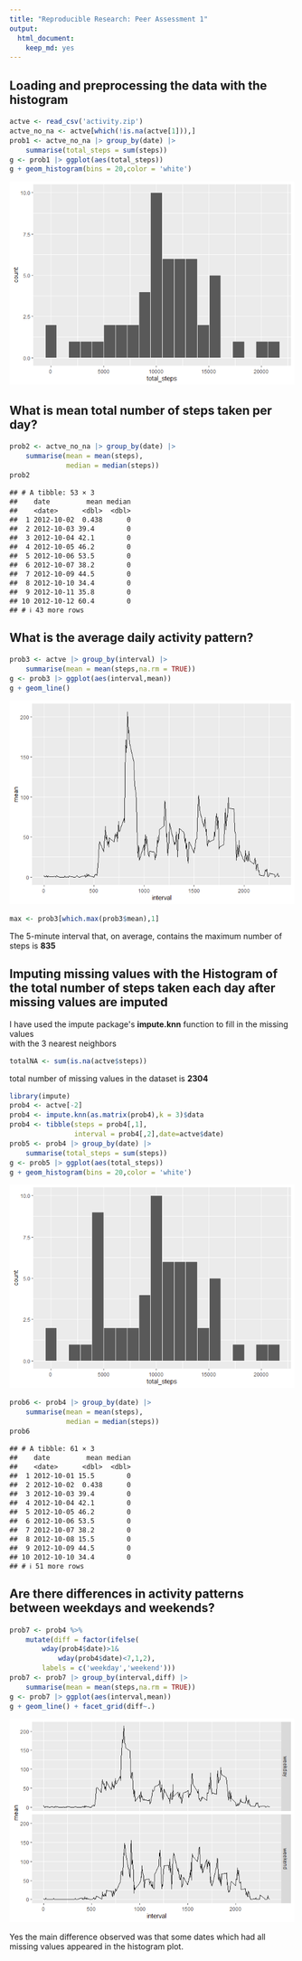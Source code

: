 ```yaml
---
title: "Reproducible Research: Peer Assessment 1"
output: 
  html_document: 
    keep_md: yes
---
```



## Loading and preprocessing the data with the histogram


```r
actve <- read_csv('activity.zip')
actve_no_na <- actve[which(!is.na(actve[1])),]
prob1 <- actve_no_na |> group_by(date) |> 
    summarise(total_steps = sum(steps))
g <- prob1 |> ggplot(aes(total_steps))
g + geom_histogram(bins = 20,color = 'white')
```

![](PA1_template_files/figure-html/unnamed-chunk-1-1.png)<!-- -->

## What is mean total number of steps taken per day?


```r
prob2 <- actve_no_na |> group_by(date) |> 
    summarise(mean = mean(steps),
              median = median(steps))
prob2
```

```
## # A tibble: 53 × 3
##    date         mean median
##    <date>      <dbl>  <dbl>
##  1 2012-10-02  0.438      0
##  2 2012-10-03 39.4        0
##  3 2012-10-04 42.1        0
##  4 2012-10-05 46.2        0
##  5 2012-10-06 53.5        0
##  6 2012-10-07 38.2        0
##  7 2012-10-09 44.5        0
##  8 2012-10-10 34.4        0
##  9 2012-10-11 35.8        0
## 10 2012-10-12 60.4        0
## # ℹ 43 more rows
```

## What is the average daily activity pattern?


```r
prob3 <- actve |> group_by(interval) |> 
    summarise(mean = mean(steps,na.rm = TRUE))
g <- prob3 |> ggplot(aes(interval,mean))
g + geom_line()
```

![](PA1_template_files/figure-html/unnamed-chunk-3-1.png)<!-- -->

```r
max <- prob3[which.max(prob3$mean),1]
```

The 5-minute interval that, on average, contains the maximum number of steps is
**835**

## Imputing missing values with the Histogram of the total number of steps taken each day after missing values are imputed

I have used the impute package's **impute.knn** function to fill in the missing values  
with the 3 nearest neighbors 


```r
totalNA <- sum(is.na(actve$steps))
```
total number of missing values in the dataset is 
**2304**


```r
library(impute)
prob4 <- actve[-2]
prob4 <- impute.knn(as.matrix(prob4),k = 3)$data
prob4 <- tibble(steps = prob4[,1],
                interval = prob4[,2],date=actve$date)
prob5 <- prob4 |> group_by(date) |> 
    summarise(total_steps = sum(steps))
g <- prob5 |> ggplot(aes(total_steps))
g + geom_histogram(bins = 20,color = 'white')
```

![](PA1_template_files/figure-html/unnamed-chunk-5-1.png)<!-- -->


```r
prob6 <- prob4 |> group_by(date) |> 
    summarise(mean = mean(steps),
              median = median(steps))
prob6
```

```
## # A tibble: 61 × 3
##    date         mean median
##    <date>      <dbl>  <dbl>
##  1 2012-10-01 15.5        0
##  2 2012-10-02  0.438      0
##  3 2012-10-03 39.4        0
##  4 2012-10-04 42.1        0
##  5 2012-10-05 46.2        0
##  6 2012-10-06 53.5        0
##  7 2012-10-07 38.2        0
##  8 2012-10-08 15.5        0
##  9 2012-10-09 44.5        0
## 10 2012-10-10 34.4        0
## # ℹ 51 more rows
```

## Are there differences in activity patterns between weekdays and weekends?


```r
prob7 <- prob4 %>% 
    mutate(diff = factor(ifelse(
        wday(prob4$date)>1&
            wday(prob4$date)<7,1,2),
        labels = c('weekday','weekend')))
prob7 <- prob7 |> group_by(interval,diff) |> 
    summarise(mean = mean(steps,na.rm = TRUE))
g <- prob7 |> ggplot(aes(interval,mean))
g + geom_line() + facet_grid(diff~.)
```

![](PA1_template_files/figure-html/unnamed-chunk-7-1.png)<!-- -->
           
Yes the main difference observed was that some dates which had all missing values appeared in the histogram plot.




